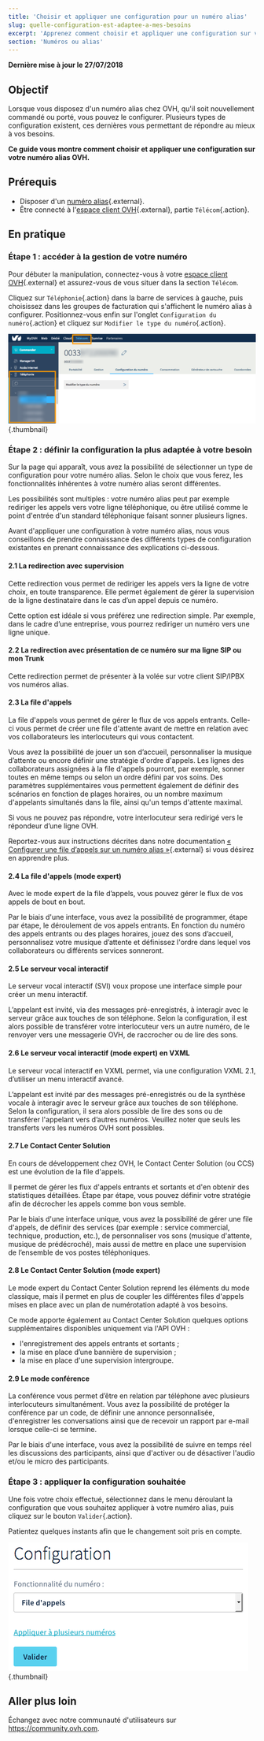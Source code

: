 ```yaml
---
title: 'Choisir et appliquer une configuration pour un numéro alias'
slug: quelle-configuration-est-adaptee-a-mes-besoins
excerpt: 'Apprenez comment choisir et appliquer une configuration sur votre numéro alias OVH'
section: 'Numéros ou alias'
---
```


**Dernière mise à jour le 27/07/2018**

## Objectif

Lorsque vous disposez d'un numéro alias chez OVH, qu'il soit nouvellement commandé ou porté, vous pouvez le configurer. Plusieurs types de configuration existent, ces dernières vous permettant de répondre au mieux à vos besoins.

**Ce guide vous montre comment choisir et appliquer une configuration sur votre numéro alias OVH.**

## Prérequis

- Disposer d'un [numéro alias](https://www.ovhtelecom.fr/telephonie/numeros/){.external}.
- Être connecté à l'[espace client OVH](https://www.ovhtelecom.fr/manager/auth/?action=gotomanager){.external}, partie `Télécom`{.action}.

## En pratique

### Étape 1 : accéder à la gestion de votre numéro

Pour débuter la manipulation, connectez-vous à votre [espace client OVH](https://www.ovhtelecom.fr/manager/auth/?action=gotomanager){.external} et assurez-vous de vous situer dans la section `Télécom`. 

Cliquez sur `Téléphonie`{.action} dans la barre de services à gauche, puis choisissez dans les groupes de facturation qui s'affichent le numéro alias à configurer. Positionnez-vous enfin sur l'onglet `Configuration du numéro`{.action} et cliquez sur `Modifier le type du numéro`{.action}.
 
![configurationnumeroalias](images/configurer-numero-alias-step1.png){.thumbnail}

### Étape 2 : définir la configuration la plus adaptée à votre besoin

Sur la page qui apparaît, vous avez la possibilité de sélectionner un type de configuration pour votre numéro alias. Selon le choix que vous ferez, les fonctionnalités inhérentes à votre numéro alias seront différentes.

Les possibilités sont multiples : votre numéro alias peut par exemple rediriger les appels vers votre ligne téléphonique, ou être utilisé comme le point d'entrée d'un standard téléphonique faisant sonner plusieurs lignes. 

Avant d'appliquer une configuration à votre numéro alias, nous vous conseillons de prendre connaissance des différents types de configuration existantes en prenant connaissance des explications ci-dessous.

#### 2.1 La redirection avec supervision

Cette redirection vous permet de rediriger les appels vers la ligne de votre choix, en toute transparence. Elle permet également de gérer la supervision de la ligne destinataire dans le cas d’un appel depuis ce numéro.

Cette option est idéale si vous préférez une redirection simple. Par exemple, dans le cadre d’une entreprise, vous pourrez rediriger un numéro vers une ligne unique.

#### 2.2 La redirection avec présentation de ce numéro sur ma ligne SIP ou mon Trunk

Cette redirection permet de présenter à la volée sur votre client SIP/IPBX vos numéros alias.

#### 2.3 La file d'appels

La file d'appels vous permet de gérer le flux de vos appels entrants. Celle-ci vous permet de créer une file d'attente avant de mettre en relation  avec vos collaborateurs les interlocuteurs qui vous contactent.

Vous avez la possibilité de jouer un son d’accueil, personnaliser la musique d’attente ou encore définir une stratégie d'ordre d'appels. Les lignes des collaborateurs assignées à la file d'appels pourront, par exemple, sonner toutes en même temps ou selon un ordre défini par vos soins. Des paramètres supplémentaires vous permettent également de définir des scénarios en fonction de plages horaires, ou un nombre maximum d'appelants simultanés dans la file, ainsi qu'un temps d'attente maximal.

Si vous ne pouvez pas répondre, votre interlocuteur sera redirigé vers le répondeur d’une ligne OVH.

Reportez-vous aux instructions décrites dans notre documentation [« Configurer une file d’appels sur un numéro alias »](https://docs.ovh.com/fr/voip/les-files-d-appels/){.external} si vous désirez en apprendre plus.

#### 2.4 La file d'appels (mode expert)

Avec le mode expert de la file d’appels, vous pouvez gérer le flux de vos appels de bout en bout.

Par le biais d'une interface, vous avez la possibilité de programmer, étape par étape, le déroulement de vos appels entrants. En fonction du numéro des appels entrants ou des plages horaires, jouez des sons d’accueil, personnalisez votre musique d’attente et définissez l'ordre dans lequel vos collaborateurs ou différents services sonneront.

#### 2.5 Le serveur vocal interactif

Le serveur vocal interactif (SVI) voux propose une interface simple pour créer un menu interactif.

L’appelant est invité, via des messages pré-enregistrés, à interagir avec le serveur grâce aux touches de son téléphone. Selon la configuration, il est alors possible de transférer votre interlocuteur vers un autre numéro, de le renvoyer vers une messagerie OVH, de raccrocher ou de lire des sons.

#### 2.6 Le serveur vocal interactif (mode expert) en VXML

Le serveur vocal interactif en VXML permet, via une configuration VXML 2.1, d’utiliser un menu interactif avancé. 

L’appelant est invité par des messages pré-enregistrés ou de la synthèse vocale à interagir avec le serveur grâce aux touches de son téléphone. Selon la configuration, il sera alors possible de lire des sons ou de transférer l'appelant vers d’autres numéros. Veuillez noter que seuls les transferts vers les numéros OVH sont possibles.

#### 2.7 Le Contact Center Solution

En cours de développement chez OVH, le Contact Center Solution (ou CCS) est une évolution de la file d'appels. 

Il permet de gérer les flux d'appels entrants et sortants et d'en obtenir des statistiques détaillées. Étape par étape, vous pouvez définir votre stratégie afin de décrocher les appels comme bon vous semble.

Par le biais d'une interface unique, vous avez la possibilité de gérer une file d'appels, de définir des services (par exemple : service commercial, technique, production, etc.), de personnaliser vos sons (musique d'attente, musique de prédécroché), mais aussi de mettre en place une supervision de l’ensemble de vos postes téléphoniques.

#### 2.8 Le Contact Center Solution (mode expert)

Le mode expert du Contact Center Solution reprend les éléments du mode classique, mais il permet en plus de coupler les différentes files d'appels mises en place avec un plan de numérotation adapté à vos besoins.

Ce mode apporte également au Contact Center Solution quelques options supplémentaires disponibles uniquement via l'API OVH : 

- l'enregistrement des appels entrants et sortants ; 
- la mise en place d’une bannière de supervision ;
- la mise en place d'une supervision intergroupe.

#### 2.9 Le mode conférence

La conférence vous permet d’être en relation par téléphone avec plusieurs interlocuteurs simultanément. Vous avez la possibilité de protéger la conférence par un code, de définir une annonce personnalisée, d'enregistrer les conversations ainsi que de recevoir un rapport par e-mail lorsque celle-ci se termine. 

Par le biais d'une interface, vous avez la possibilité de suivre en temps réel les discussions des participants, ainsi que d'activer ou de désactiver l'audio et/ou le micro des participants.

### Étape 3 : appliquer la configuration souhaitée

Une fois votre choix effectué, sélectionnez dans le menu déroulant la configuration que vous souhaitez appliquer à votre numéro alias, puis cliquez sur le bouton `Valider`{.action}.

Patientez quelques instants afin que le changement soit pris en compte.

![configurationnumeroalias](images/configurer-numero-alias-step2.png){.thumbnail}

## Aller plus loin

Échangez avec notre communauté d'utilisateurs sur <https://community.ovh.com>.